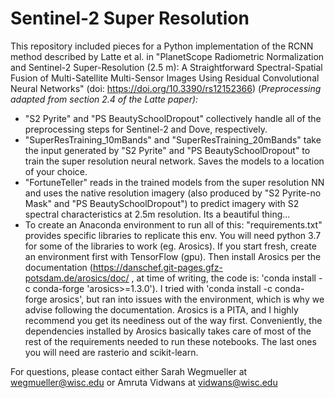 # Sentinel-2 Super Resolution
This repository included pieces for a Python implementation of the RCNN method described by Latte et al. in "PlanetScope Radiometric Normalization and Sentinel-2 Super-Resolution (2.5 m): A Straightforward Spectral-Spatial Fusion of Multi-Satellite Multi-Sensor Images Using Residual Convolutional Neural Networks" (doi: https://doi.org/10.3390/rs12152366) (_Preprocessing adapted from section 2.4 of the Latte paper):_
- "S2 Pyrite" and "PS BeautySchoolDropout" collectively handle all of the preprocessing steps for Sentinel-2 and Dove, respectively. 
- "SuperResTraining_10mBands" and "SuperResTraining_20mBands" take the input generated by "S2 Pyrite" and "PS BeautySchoolDropout" to train the super resolution neural network. Saves the models to a location of your choice.
- "FortuneTeller" reads in the trained models from the super resolution NN and uses the native resolution imagery (also produced by "S2 Pyrite-no Mask" and "PS BeautySchoolDropout") to predict imagery with S2 spectral characteristics at 2.5m resolution.  Its a beautiful thing...
- To create an Anaconda environment to run all of this: "requirements.txt" provides specific libraries to replicate this env. You will need python 3.7 for some of the libraries to work (eg. Arosics). If you start fresh, create an environment first with TensorFlow (gpu). Then install Arosics per the documentation (https://danschef.git-pages.gfz-potsdam.de/arosics/doc/ , at time of writing, the code is: 'conda install -c conda-forge 'arosics>=1.3.0'). I tried with 'conda install -c conda-forge arosics', but ran into issues with the environment, which is why we advise following the documentation. Arosics is a PITA, and I highly recommend you get its neediness out of the way first. Conveniently, the dependencies installed by Arosics basically takes care of most of the rest of the requirements needed to run these notebooks.  The last ones you will need are rasterio and scikit-learn.

For questions, please contact either Sarah Wegmueller at wegmueller@wisc.edu or Amruta Vidwans at vidwans@wisc.edu
